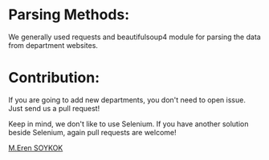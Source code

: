 # Parsing Methods:

We generally used requests and beautifulsoup4 module for parsing the data from department websites.

# Contribution:

If you are going to add new departments, you don't need to open issue. Just send us a pull request!

Keep in mind, we don't like to use Selenium. If you have another solution beside Selenium, again pull requests are welcome!

[M.Eren SOYKOK](https://github.com/rentale)
